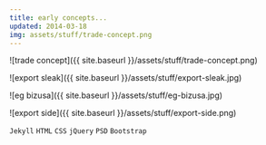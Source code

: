 ```yaml
---
title: early concepts...
updated: 2014-03-18 
img: assets/stuff/trade-concept.png
---
```


![trade concept]({{ site.baseurl }}/assets/stuff/trade-concept.png)

![export sleak]({{ site.baseurl }}/assets/stuff/export-sleak.jpg)

![eg bizusa]({{ site.baseurl }}/assets/stuff/eg-bizusa.jpg)

![export side]({{ site.baseurl }}/assets/stuff/export-side.png)

`Jekyll` `HTML` `CSS` `jQuery` `PSD` `Bootstrap`